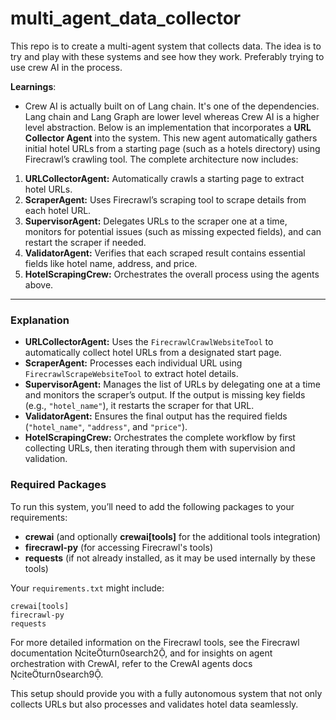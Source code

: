 # multi_agent_data_collector
This repo is to create a multi-agent system that collects data. The idea is to try and play with these systems and see how they work. Preferably trying to use crew AI in the process. 



**Learnings**:
* Crew AI is actually built on of Lang chain. It's one of the dependencies. Lang chain and Lang Graph are lower level whereas Crew AI is a higher level abstraction.
Below is an implementation that incorporates a **URL Collector Agent** into the system. This new agent automatically gathers initial hotel URLs from a starting page (such as a hotels directory) using Firecrawl’s crawling tool. The complete architecture now includes:

1. **URLCollectorAgent:** Automatically crawls a starting page to extract hotel URLs.
2. **ScraperAgent:** Uses Firecrawl’s scraping tool to scrape details from each hotel URL.
3. **SupervisorAgent:** Delegates URLs to the scraper one at a time, monitors for potential issues (such as missing expected fields), and can restart the scraper if needed.
4. **ValidatorAgent:** Verifies that each scraped result contains essential fields like hotel name, address, and price.
5. **HotelScrapingCrew:** Orchestrates the overall process using the agents above.

---

### Explanation

- **URLCollectorAgent:** Uses the `FirecrawlCrawlWebsiteTool` to automatically collect hotel URLs from a designated start page.  
- **ScraperAgent:** Processes each individual URL using `FirecrawlScrapeWebsiteTool` to extract hotel details.  
- **SupervisorAgent:** Manages the list of URLs by delegating one at a time and monitors the scraper’s output. If the output is missing key fields (e.g., `"hotel_name"`), it restarts the scraper for that URL.  
- **ValidatorAgent:** Ensures the final output has the required fields (`"hotel_name"`, `"address"`, and `"price"`).  
- **HotelScrapingCrew:** Orchestrates the complete workflow by first collecting URLs, then iterating through them with supervision and validation.

### Required Packages

To run this system, you’ll need to add the following packages to your requirements:

- **crewai** (and optionally **crewai[tools]** for the additional tools integration)  
- **firecrawl-py** (for accessing Firecrawl's tools)  
- **requests** (if not already installed, as it may be used internally by these tools)

Your `requirements.txt` might include:

```
crewai[tools]
firecrawl-py
requests
```

For more detailed information on the Firecrawl tools, see the Firecrawl documentation citeturn0search2, and for insights on agent orchestration with CrewAI, refer to the CrewAI agents docs citeturn0search9.

This setup should provide you with a fully autonomous system that not only collects URLs but also processes and validates hotel data seamlessly.